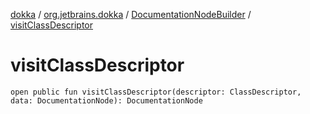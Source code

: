 [dokka](../../index.md) / [org.jetbrains.dokka](../index.md) / [DocumentationNodeBuilder](index.md) / [visitClassDescriptor](visitClassDescriptor.md)

# visitClassDescriptor

```
open public fun visitClassDescriptor(descriptor: ClassDescriptor, data: DocumentationNode): DocumentationNode
```

